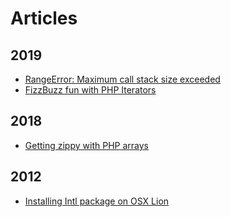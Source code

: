 # Articles

## 2019

* [RangeError: Maximum call stack size exceeded](./blog/2019/02/rangeError-maximum-call-stack-size-exceeded.md)
* [FizzBuzz fun with PHP Iterators](./blog/2019/01/fizzbuzz-fun-with-php-iterators.md)

## 2018

* [Getting zippy with PHP arrays](./blog/2018/05/getting-zippy-with-php-arrays.md)

## 2012

* [Installing Intl package on OSX Lion](./blog/2012/04/installing-intl-package-on-osx-lion.md)

